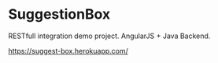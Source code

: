 # SuggestionBox
RESTfull integration demo project. AngularJS + Java Backend.

https://suggest-box.herokuapp.com/
